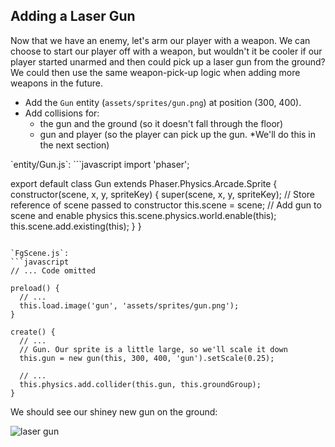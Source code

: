 ## Adding a Laser Gun

Now that we have an enemy, let's arm our player with a weapon. We can choose to start our player off with a weapon, but wouldn't it be cooler if our player started unarmed and then could pick up a laser gun from the ground? We could then use the same weapon-pick-up logic when adding more weapons in the future.

- Add the `Gun` entity (`assets/sprites/gun.png`) at position (300, 400).
- Add collisions for:
  * the gun and the ground (so it doesn't fall through the floor)
  * gun and player (so the player can pick up the gun. *We'll do this in the next section)

<hint title="Adding laser gun solution">
`entity/Gun.js`:
```javascript
import 'phaser';

export default class Gun extends Phaser.Physics.Arcade.Sprite {
  constructor(scene, x, y, spriteKey) {
    super(scene, x, y, spriteKey);
    // Store reference of scene passed to constructor
    this.scene = scene;
    // Add gun to scene and enable physics
    this.scene.physics.world.enable(this);
    this.scene.add.existing(this);
  }
}

```

`FgScene.js`:
```javascript
// ... Code omitted

preload() {
  // ...
  this.load.image('gun', 'assets/sprites/gun.png');
}

create() {
  // ...
  // Gun. Our sprite is a little large, so we'll scale it down
  this.gun = new gun(this, 300, 400, 'gun').setScale(0.25);

  // ...
  this.physics.add.collider(this.gun, this.groundGroup);
}

```
</hint>

We should see our shiney new gun on the ground:

![laser gun](https://learndotresources.s3.amazonaws.com/workshop/5c05a8e36ed8580004fb944e/fullblast-gun.png)
